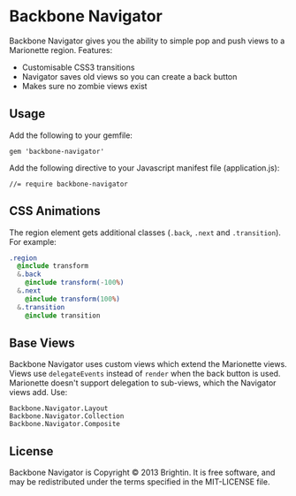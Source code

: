 # Backbone Navigator

Backbone Navigator gives you the ability to simple pop and push views to a Marionette region. Features:

- Customisable CSS3 transitions
- Navigator saves old views so you can create a back button
- Makes sure no zombie views exist

## Usage

Add the following to your gemfile:

    gem 'backbone-navigator'

Add the following directive to your Javascript manifest file (application.js):

    //= require backbone-navigator

## CSS Animations

The region element gets additional classes (`.back`, `.next` and `.transition`). For example:

```sass
.region
  @include transform
  &.back
    @include transform(-100%)
  &.next
    @include transform(100%)
  &.transition
    @include transition
```

## Base Views

Backbone Navigator uses custom views which extend the Marionette views. Views use `delegateEvents` instead of `render` when the back button is used. Marionette doesn't support delegation to sub-views, which the Navigator views add. Use:

```
Backbone.Navigator.Layout
Backbone.Navigator.Collection
Backbone.Navigator.Composite
```

## License

Backbone Navigator is Copyright © 2013 Brightin. It is free software, and may be redistributed under the terms specified in the MIT-LICENSE file.
